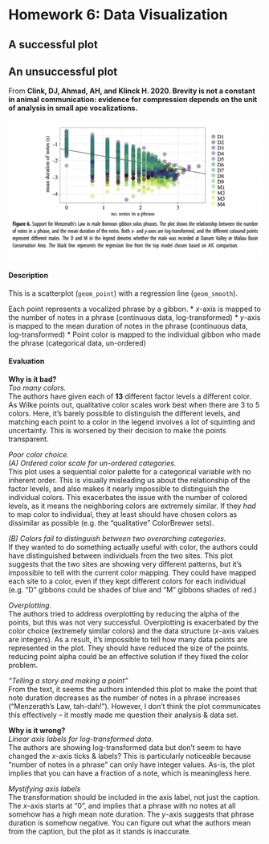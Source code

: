 Homework 6: Data Visualization
================

## A successful plot

## An unsuccessful plot

From **Clink, DJ, Ahmad, AH, and Klinck H. 2020. Brevity is not a
constant in animal communication: evidence for compression depends on
the unit of analysis in small ape vocalizations.**

![unsuccessful](https://github.com/rsimberloff/MICR_575/blob/master/hw_6_files/unsuccessful.png?raw=true)

#### Description

This is a scatterplot (`geom_point`) with a regression line
(`geom_smooth`).

Each point represents a vocalized phrase by a gibbon. \* *x*-axis is
mapped to the number of notes in a phrase (continuous data,
log-transformed) \* *y*-axis is mapped to the mean duration of notes in
the phrase (continuous data, log-transformed) \* Point color is mapped
to the individual gibbon who made the phrase (categorical data,
un-ordered)

#### Evaluation

**Why is it bad?**  
*Too many colors.*  
The authors have given each of **13** different factor levels a
different color. As Wilke points out, qualitative color scales work best
when there are 3 to 5 colors. Here, it’s barely possible to distinguish
the different levels, and matching each point to a color in the legend
involves a lot of squinting and uncertainty. This is worsened by their
decision to make the points transparent.

*Poor color choice.*  
*(A) Ordered color scale for un-ordered categories.*  
This plot uses a sequential color palette for a categorical variable
with no inherent order. This is visually misleading us about the
relationship of the factor levels, and also makes it nearly impossible
to distinguish the individual colors. This exacerbates the issue with
the number of colored levels, as it means the neighboring colors are
extremely similar. If they *had* to map color to individual, they at
least should have chosen colors as dissimilar as possible (e.g. the
“qualitative” ColorBrewer sets).

*(B) Colors fail to distinguish between two overarching categories.*  
If they wanted to do something actually useful with color, the authors
could have distinguished between individuals from the two sites. This
plot suggests that the two sites are showing very different patterns,
but it’s impossible to tell with the current color mapping. They could
have mapped each site to a color, even if they kept different colors for
each individual (e.g. “D” gibbons could be shades of blue and “M”
gibbons shades of red.)

*Overplotting.*  
The authors tried to address overplotting by reducing the alpha of the
points, but this was not very successful. Overplotting is exacerbated by
the color choice (extremely similar colors) and the data structure
(*x*-axis values are integers). As a result, it’s impossible to tell how
many data points are represented in the plot. They should have reduced
the size of the points. reducing point alpha could be an effective
solution if they fixed the color problem.

*“Telling a story and making a point”*  
From the text, it seems the authors intended this plot to make the point
that note duration decreases as the number of notes in a phrase
increases (“Menzerath’s Law, tah-dah!”). However, I don’t think the plot
communicates this effectively – it mostly made me question their
analysis & data set.

**Why is it wrong?**  
*Linear axis labels for log-transformed data.*  
The authors are showing log-transformed data but don’t seem to have
changed the *x*-axis ticks & labels? This is particularly noticeable
because “number of notes in a phrase” can only have integer values.
As-is, the plot implies that you can have a fraction of a note, which is
meaningless here.

*Mystifying axis labels*  
The transformation should be included in the axis label, not just the
caption. The *x*-axis starts at “0”, and implies that a phrase with no
notes at all somehow has a high mean note duration. The *y*-axis
suggests that phrase duration is somehow negative. You can figure out
what the authors mean from the caption, but the plot as it stands is
inaccurate.
